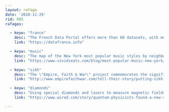 ```yaml
---
layout: rafaga
date: '2018-11-29'
rid: 995
rafagas:

  - keyw: "france"
    desc: "The French Data Portal offers more than 60 datasets, with metadata, directly classified on a map, and providing temporal charts"
    link: "https://datafrance.info"

  - keyw: "music"
    desc: "The map of the New York most popular music styles by neighborhood"
    link: "https://www.vividseats.com/blog/most-popular-music-new-york/map"

  - keyw: "sikh"
    desc: "The \"Empire, Faith & War\" project commemorates the significant but forgotten contribution of sikh soldiers to WW1"
    link: "http://www.empirefaithwar.com/tell-their-story/putting-sikh-soldiers-on-the-map"

  - keyw: "diamonds"
    desc: "Using special diamonds and lasers to measure magnetic fields as the heart of a new quantum navigation system as a possible alternative to GPS"
    link: "https://www.wired.com/story/quantum-physicists-found-a-new-safer-way-to-navigate/"

---
```

